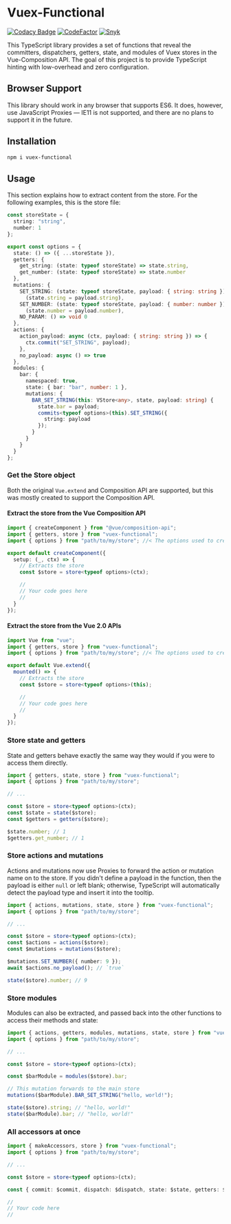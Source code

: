# Vuex-Functional

[![Codacy Badge](https://api.codacy.com/project/badge/Grade/2ec0befb33e6426bb85f60038fe62ca3)](https://www.codacy.com/manual/stevethedev/vuex-functional?utm_source=github.com&amp;utm_medium=referral&amp;utm_content=stevethedev/vuex-functional&amp;utm_campaign=Badge_Grade)
[![CodeFactor](https://www.codefactor.io/repository/github/stevethedev/vuex-functional/badge)](https://www.codefactor.io/repository/github/stevethedev/vuex-functional)
[![Snyk](https://img.shields.io/snyk/vulnerabilities/github/stevethedev/vuex-functional)](https://img.shields.io/snyk/vulnerabilities/github/stevethedev/vuex-functional)

This TypeScript library provides a set of functions that reveal the committers,
dispatchers, getters, state, and modules of Vuex stores in the Vue-Composition
API. The goal of this project is to provide TypeScript hinting with low-overhead
and zero configuration.

## Browser Support

This library should work in any browser that supports ES6. It does, however, use
JavaScript Proxies — IE11 is not supported, and there are no plans to support it
in the future.

## Installation

```bash
npm i vuex-functional
```

## Usage

This section explains how to extract content from the store. For the following examples, this is the store file:

```typescript
const storeState = {
  string: "string",
  number: 1
};

export const options = {
  state: () => ({ ...storeState }),
  getters: {
    get_string: (state: typeof storeState) => state.string,
    get_number: (state: typeof storeState) => state.number
  },
  mutations: {
    SET_STRING: (state: typeof storeState, payload: { string: string }) =>
      (state.string = payload.string),
    SET_NUMBER: (state: typeof storeState, payload: { number: number }) =>
      (state.number = payload.number),
    NO_PARAM: () => void 0
  },
  actions: {
    action_payload: async (ctx, payload: { string: string }) => {
      ctx.commit("SET_STRING", payload);
    },
    no_payload: async () => true
  },
  modules: {
    bar: {
      namespaced: true,
      state: { bar: "bar", number: 1 },
      mutations: {
        BAR_SET_STRING(this: VStore<any>, state, payload: string) {
          state.bar = payload;
          commits<typeof options>(this).SET_STRING({
            string: payload
          });
        }
      }
    }
  }
};
```

### Get the Store object

Both the original `Vue.extend` and Composition API are supported, but this was
mostly created to support the Composition API.

#### Extract the store from the Vue Composition API

```typescript
import { createComponent } from "@vue/composition-api";
import { getters, store } from "vuex-functional";
import { options } from "path/to/my/store"; //< The options used to create the store

export default createComponent({
  setup: (_, ctx) => {
    // Extracts the store
    const $store = store<typeof options>(ctx);

    //
    // Your code goes here
    //
  }
});
```

#### Extract the store from the Vue 2.0 APIs

```typescript
import Vue from "vue";
import { getters, store } from "vuex-functional";
import { options } from "path/to/my/store"; //< The options used to create the store

export default Vue.extend({
  mounted() => {
    // Extracts the store
    const $store = store<typeof options>(this);

    //
    // Your code goes here
    //
  }
});
```

### Store state and getters

State and getters behave exactly the same way they would if you were to access
them directly.

```typescript
import { getters, state, store } from "vuex-functional";
import { options } from "path/to/my/store";

// ...

const $store = store<typeof options>(ctx);
const $state = state($store);
const $getters = getters($store);

$state.number; // 1
$getters.get_number; // 1
```

### Store actions and mutations

Actions and mutations now use Proxies to forward the action or mutation name on
to the store. If you didn't define a payload in the function, then the payload
is either `null` or left blank; otherwise, TypeScript will automatically detect
the payload type and insert it into the tooltip.

```typescript
import { actions, mutations, state, store } from "vuex-functional";
import { options } from "path/to/my/store";

// ...

const $store = store<typeof options>(ctx);
const $actions = actions($store);
const $mutations = mutations($store);

$mutations.SET_NUMBER({ number: 9 });
await $actions.no_payload(); // `true`

state($store).number; // 9
```

### Store modules

Modules can also be extracted, and passed back into the other functions to
access their methods and state:

```typescript
import { actions, getters, modules, mutations, state, store } from "vuex-functional";
import { options } from "path/to/my/store";

// ...

const $store = store<typeof options>(ctx);

const $barModule = modules($store).bar;

// This mutation forwards to the main store
mutations($barModule).BAR_SET_STRING("hello, world!");

state($store).string; // "hello, world!"
state($barModule).bar; // "hello, world!"
```

### All accessors at once

```typescript
import { makeAccessors, store } from "vuex-functional";
import { options } from "path/to/my/store";

// ...

const $store = store<typeof options>(ctx);

const { commit: $commit, dispatch: $dispatch, state: $state, getters: $getters } = makeAccessors($store);

//
// Your code here
//
```